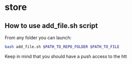 # store



## How to use add_file.sh script

From any folder you can launch:

``` bash
bash add_file.sh $PATH_TO_REPO_FOLDER $PATH_TO_FILE
```

Keep in mind that you should have a push access to the htt